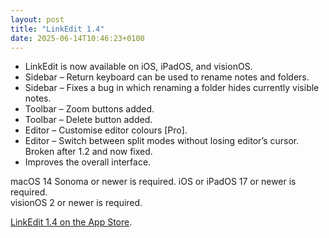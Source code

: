 ```yaml
---
layout: post
title: "LinkEdit 1.4"
date: 2025-06-14T10:46:23+0100
---
```


- LinkEdit is now available on iOS, iPadOS, and visionOS.  
- Sidebar – Return keyboard can be used to rename notes and folders.  
- Sidebar – Fixes a bug in which renaming a folder hides currently visible notes.  
- Toolbar – Zoom buttons added.  
- Toolbar – Delete button added.  
- Editor – Customise editor colours [Pro].  
- Editor – Switch between split modes without losing editor’s cursor. Broken after 1.2 and now fixed.    
- Improves the overall interface.  

macOS 14 Sonoma or newer is required.
iOS or iPadOS 17 or newer is required.  
visionOS 2 or newer is required.  

[LinkEdit 1.4 on the App Store](https://apps.apple.com/app/linkedit/id1597510262).